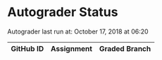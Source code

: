 # Autograder Status
Autograder last run at: October 17, 2018 at 06:20

| GitHub ID | Assignment | Graded Branch |
|-----------|------------|---------------|
